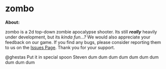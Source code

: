 # zombo

**About:**

zombo is a 2d top-down zombie apocalypse shooter. Its still _**really**_ heavily under development, but its _kinda fun...?_
We would also appreciate your feedback on our game. If you find any bugs, please consider reporting them to us on the [Issues Page](https://github.com/ghestas/zombo/issues). Thank you for your support.



@ghestas
Put it in special spoon Steven dum dum dum dum dum dum dum dum dum dum